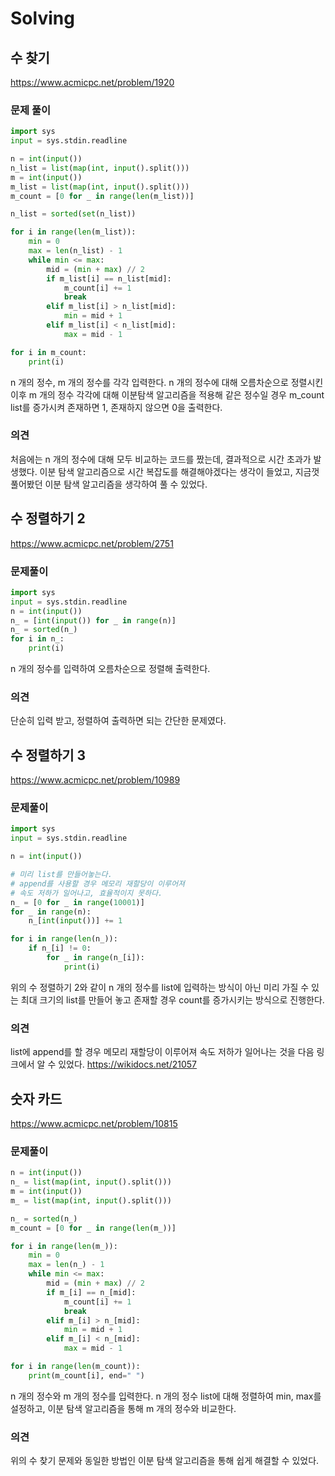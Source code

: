 # Solving

## 수 찾기
https://www.acmicpc.net/problem/1920
### 문제 풀이
```python
import sys
input = sys.stdin.readline

n = int(input())
n_list = list(map(int, input().split()))
m = int(input())
m_list = list(map(int, input().split()))
m_count = [0 for _ in range(len(m_list))]

n_list = sorted(set(n_list))

for i in range(len(m_list)):
    min = 0
    max = len(n_list) - 1
    while min <= max:
        mid = (min + max) // 2
        if m_list[i] == n_list[mid]:
            m_count[i] += 1
            break
        elif m_list[i] > n_list[mid]:
            min = mid + 1
        elif m_list[i] < n_list[mid]:
            max = mid - 1

for i in m_count:
    print(i)
```
n 개의 정수, m 개의 정수를 각각 입력한다. n 개의 정수에 대해 오름차순으로 정렬시킨 이후 m 개의 정수 각각에 대해 이분탐색 알고리즘을 적용해 같은 정수일 경우 m_count list를 증가시켜 존재하면 1, 존재하지 않으면 0을 출력한다.

### 의견
처음에는 n 개의 정수에 대해 모두 비교하는 코드를 짰는데, 결과적으로 시간 초과가 발생했다. 이분 탐색 알고리즘으로 시간 복잡도를 해결해야겠다는 생각이 들었고, 지금껏 풀어봤던 이분 탐색 알고리즘을 생각하여 풀 수 있었다.


## 수 정렬하기 2
https://www.acmicpc.net/problem/2751
### 문제풀이
```python
import sys
input = sys.stdin.readline
n = int(input())
n_ = [int(input()) for _ in range(n)]
n_ = sorted(n_)
for i in n_:
    print(i)
```
n 개의 정수를 입력하여 오름차순으로 정렬해 출력한다.

### 의견
단순히 입력 받고, 정렬하여 출력하면 되는 간단한 문제였다.


## 수 정렬하기 3
https://www.acmicpc.net/problem/10989
### 문제풀이
```python
import sys
input = sys.stdin.readline

n = int(input())

# 미리 list를 만들어놓는다.
# append를 사용할 경우 메모리 재할당이 이루어져 
# 속도 저하가 일어나고, 효율적이지 못하다.
n_ = [0 for _ in range(10001)]
for _ in range(n):
    n_[int(input())] += 1

for i in range(len(n_)):
    if n_[i] != 0:
        for _ in range(n_[i]):
            print(i)
```
위의 수 정렬하기 2와 같이 n 개의 정수를 list에 입력하는 방식이 아닌 미리 가질 수 있는 최대 크기의 list를 만들어 놓고 존재할 경우 count를 증가시키는 방식으로 진행한다.

### 의견
list에 append를 할 경우 메모리 재할당이 이루어져 속도 저하가 일어나는 것을 다음 링크에서 알 수 있었다.
https://wikidocs.net/21057


## 숫자 카드
https://www.acmicpc.net/problem/10815
### 문제풀이
```python
n = int(input())
n_ = list(map(int, input().split()))
m = int(input())
m_ = list(map(int, input().split()))

n_ = sorted(n_)
m_count = [0 for _ in range(len(m_))]

for i in range(len(m_)):
    min = 0
    max = len(n_) - 1
    while min <= max:
        mid = (min + max) // 2
        if m_[i] == n_[mid]:
            m_count[i] += 1
            break
        elif m_[i] > n_[mid]:
            min = mid + 1
        elif m_[i] < n_[mid]:
            max = mid - 1

for i in range(len(m_count)):
    print(m_count[i], end=" ")
```
n 개의 정수와 m 개의 정수를 입력한다. n 개의 정수 list에 대해 정렬하여 min, max를 설정하고, 이분 탐색 알고리즘을 통해 m 개의 정수와 비교한다.

### 의견
위의 수 찾기 문제와 동일한 방법인 이분 탐색 알고리즘을 통해 쉽게 해결할 수 있었다.